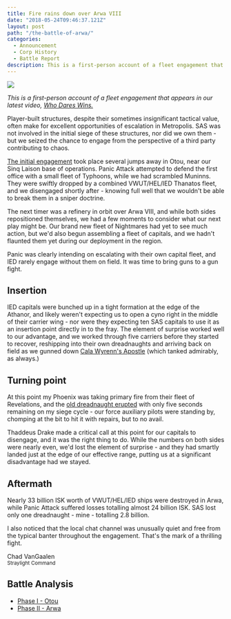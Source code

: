 ```yaml
---
title: Fire rains down over Arwa VIII
date: "2018-05-24T09:46:37.121Z"
layout: post
path: "/the-battle-of-arwa/"
categories:
  - Announcement
  - Corp History
  - Battle Report
description: This is a first-person account of a fleet engagement that appears in our latest video, [Who Dares Wins.](https://www.youtube.com/watch?v=diFsV8f-FXY).
---
```


![](https://img.youtube.com/vi/diFsV8f-FXY/maxresdefault.jpg)

_This is a first-person account of a fleet engagement that appears in our latest video, [Who Dares Wins.](https://www.youtube.com/watch?v=diFsV8f-FXY)_

Player-built structures, despite their sometimes insignificant tactical value, often make for excellent opportunities of escalation in Metropolis. SAS was not involved in the initial siege of these structures, nor did we own them - but we seized the chance to engage from the perspective of a third party contributing to chaos.

<!--more-->

[The initial engagement](https://br.inyour.space/?s=2723&b=8086210&e=775&t=yvvLz) took place several jumps away in Otou, near our Sinq Laison base of operations. Panic Attack attempted to defend the first office with a small fleet of Typhoons, while we had scrambled Muninns. They were swiftly dropped by a combined VWUT/HEL/IED Thanatos fleet, and we disengaged shortly after - knowing full well that we wouldn't be able to break them in a sniper doctrine.

The next timer was a refinery in orbit over Arwa VIII, and while both sides repositioned themselves, we had a few moments to consider what our next play might be. Our brand new fleet of Nightmares had yet to see much action, but we'd also begun assembling a fleet of capitals, and we hadn't flaunted them yet during our deployment in the region.

Panic was clearly intending on escalating with their own capital fleet, and IED rarely engage without them on field. It was time to bring guns to a gun fight.

## Insertion
IED capitals were bunched up in a tight formation at the edge of the Athanor, and likely weren't expecting us to open a cyno right in the middle of their carrier wing - nor were they expecting ten SAS capitals to use it as an insertion point directly in to the fray. The element of surprise worked well to our advantage, and we worked through five carriers before they started to recover, reshipping into their own dreadnaughts and arriving back on field as we gunned down [Cala Wyrenn's Apostle](https://zkillboard.com/kill/70028382/) (which tanked admirably, as always.) 

## Turning point
At this point my Phoenix was taking primary fire from their fleet of Revelations, and the [old dreadnaught erupted](https://zkillboard.com/kill/70028389/) with only five seconds remaining on my siege cycle - our force auxiliary pilots were standing by, chomping at the bit to hit it with repairs, but to no avail.

Thaddeus Drake made a critical call at this point for our capitals to disengage, and it was the right thing to do. While the numbers on both sides were nearly even, we'd lost the element of surprise - and they had smartly landed just at the edge of our effective range, putting us at a significant disadvantage had we stayed.

## Aftermath
Nearly 33 billion ISK worth of VWUT/HEL/IED ships were destroyed in Arwa, while Panic Attack suffered losses totalling almost 24 billion ISK. SAS lost only one dreadnaught - mine - totalling 2.8 billion.

I also noticed that the local chat channel was unusually quiet and free from the typical banter throughout the engagement. That's the mark of a thrilling fight.

Chad VanGaalen  
<small class="text-primary">Straylight Command</small>

## Battle Analysis
* [Phase I - Otou](https://br.inyour.space/?s=2723&b=8086210&e=775&t=yvvLz)
* [Phase II - Arwa](https://br.inyour.space/?s=2078&b=8086980&e=90&t=svvrzf)
